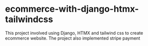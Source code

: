 # ecommerce-with-django-htmx-tailwindcss
This project involved using Django, HTMX and tailwind css to create ecommerce website. The project also implemented stripe payment
